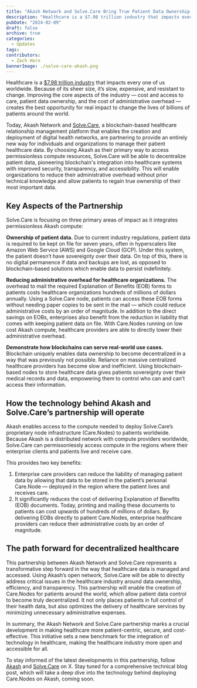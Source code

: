 ```yaml
---
title: "Akash Network and Solve.Care Bring True Patient Data Ownership to the Healthcare Industry"
description: "Healthcare is a $7.98 trillion industry that impacts every one of us worldwide."
pubDate: "2024-02-09"
draft: false
archive: true
categories:
  - Updates
tags:
contributors:
  - Zach Horn
bannerImage: ./solve-care-akash.png
---
```

Healthcare is a [$7.98 trillion industry](https://finance.yahoo.com/news/healthcare-services-global-market-report-134400283.html?guccounter=1) that impacts every one of us worldwide. Because of its sheer size, it’s slow, expensive, and resistant to change. Improving the core aspects of the industry — cost and access to care, patient data ownership, and the cost of administrative overhead — creates the best opportunity for real impact to change the lives of billions of patients around the world.

Today, Akash Network and [Solve.Care](https://solve.care/), a blockchain-based healthcare relationship management platform that enables the creation and deployment of digital health networks, are partnering to provide an entirely new way for individuals and organizations to manage their patient healthcare data. By choosing Akash as their primary way to access permissionless compute resources, Solve.Care will be able to decentralize patient data, pioneering blockchain's integration into healthcare systems with improved security, transparency, and accessibility. This will enable organizations to reduce their administrative overhead without prior technical knowledge and allow patients to regain true ownership of their most important data.

## Key Aspects of the Partnership
Solve.Care is focusing on three primary areas of impact as it integrates permissionless Akash compute:

**Ownership of patient data.** Due to current industry regulations, patient data is required to be kept on file for seven years, often in hyperscalers like Amazon Web Service (AWS) and Google Cloud (GCP). Under this system, the patient doesn’t have sovereignty over their data. On top of this, there is no digital permanence if data and backups are lost, as opposed to blockchain-based solutions which enable data to persist indefinitely.

**Reducing administrative overhead for healthcare organizations.** The overhead to mail the required Explanation of Benefits (EOB) forms to patients costs healthcare organizations hundreds of millions of dollars annually. Using a Solve.Care node, patients can access these EOB forms without needing paper copies to be sent in the mail — which could reduce administrative costs by an order of magnitude. In addition to the direct savings on EOBs, enterprises also benefit from the reduction in liability that comes with keeping patient data on file. With Care.Nodes running on low cost Akash compute, healthcare providers are able to directly lower their administrative overhead.

**Demonstrate how blockchains can serve real-world use cases.** Blockchain uniquely enables data ownership to become decentralized in a way that was previously not possible. Reliance on massive centralized healthcare providers has become slow and inefficient. Using blockchain-based nodes to store healthcare data gives patients sovereignty over their medical records and data, empowering them to control who can and can’t access their information. 

## How the technology behind Akash and Solve.Care’s partnership will operate
Akash enables access to the compute needed to deploy Solve.Care’s proprietary node infrastructure (Care.Nodes) to patients worldwide. Because Akash is a distributed network with compute providers worldwide, Solve.Care can permissonlessly access compute in the regions where their enterprise clients and patients live and receive care. 

This provides two key benefits:
1. Enterprise care providers can reduce the liability of managing patient data by allowing that data to be stored in the patient’s personal Care.Node — deployed in the region where the patient lives and receives care.
2. It significantly reduces the cost of delivering Explanation of Benefits (EOB) documents. Today, printing and mailing these documents to patients can cost upwards of hundreds of millions of dollars. By delivering EOBs directly to patient Care.Nodes, enterprise healthcare providers can reduce their administrative costs by an order of magnitude.

## The path forward for decentralized healthcare
This partnership between Akash Network and Solve.Care represents a transformative step forward in the way that healthcare data is managed and accessed. Using Akash’s open network, Solve.Care will be able to directly address critical issues in the healthcare industry around data ownership, efficiency, and transparency. This partnership will enable the creation of Care.Nodes for patients around the world, which allow patient data control to become truly decentralized. It not only places patients in full control of their health data, but also optimizes the delivery of healthcare services by minimizing unnecessary administrative expenses.

In summary, the Akash Network and Solve.Care partnership marks a crucial development in making healthcare more patient-centric, secure, and cost-effective. This initiative sets a new benchmark for the integration of technology in healthcare, making the healthcare industry more open and accessible for all.

To stay informed of the latest developments in this partnership, follow [Akash](https://twitter.com/akashnet_) and [Solve.Care](https://twitter.com/Solve_Care) on X. Stay tuned for a comprehensive technical blog post, which will take a deep dive into the technology behind deploying Care.Nodes on Akash, coming soon.
